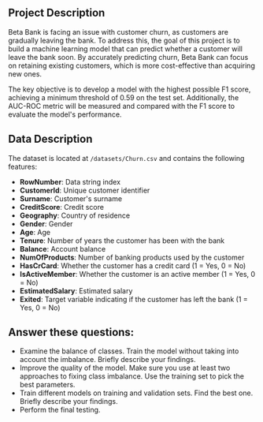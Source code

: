 ## Project Description
Beta Bank is facing an issue with customer churn, as customers are gradually leaving the bank. To address this, the goal of this project is to build a machine learning model that can predict whether a customer will leave the bank soon. By accurately predicting churn, Beta Bank can focus on retaining existing customers, which is more cost-effective than acquiring new ones.

The key objective is to develop a model with the highest possible F1 score, achieving a minimum threshold of 0.59 on the test set. Additionally, the AUC-ROC metric will be measured and compared with the F1 score to evaluate the model's performance.

## Data Description
The dataset is located at `/datasets/Churn.csv` and contains the following features:

- **RowNumber**: Data string index
- **CustomerId**: Unique customer identifier
- **Surname**: Customer's surname
- **CreditScore**: Credit score
- **Geography**: Country of residence
- **Gender**: Gender
- **Age**: Age
- **Tenure**: Number of years the customer has been with the bank
- **Balance**: Account balance
- **NumOfProducts**: Number of banking products used by the customer
- **HasCrCard**: Whether the customer has a credit card (1 = Yes, 0 = No)
- **IsActiveMember**: Whether the customer is an active member (1 = Yes, 0 = No)
- **EstimatedSalary**: Estimated salary
- **Exited**: Target variable indicating if the customer has left the bank (1 = Yes, 0 = No)

## Answer these questions:
- Examine the balance of classes. Train the model without taking into account the imbalance. Briefly describe your findings.
- Improve the quality of the model. Make sure you use at least two approaches to fixing class imbalance. Use the training set to pick the best parameters.
- Train different models on training and validation sets. Find the best one. Briefly describe your findings.
- Perform the final testing.
